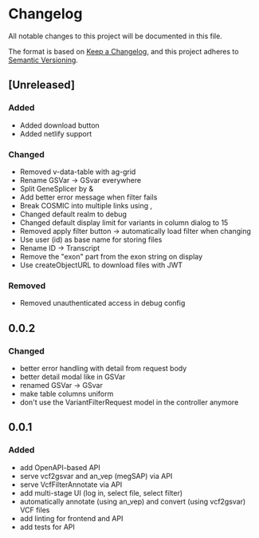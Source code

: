 # Changelog
All notable changes to this project will be documented in this file.

The format is based on [Keep a Changelog](https://keepachangelog.com/en/1.0.0/),
and this project adheres to [Semantic Versioning](https://semver.org/spec/v2.0.0.html).

## [Unreleased]
### Added
- Added download button
- Added netlify support

### Changed
- Removed v-data-table with ag-grid
- Rename GSVar -> GSvar everywhere
- Split GeneSplicer by &
- Add better error message when filter fails
- Break COSMIC into multiple links using ,
- Changed default realm to debug
- Changed default display limit for variants in column dialog to 15
- Removed apply filter button -> automatically load filter when changing
- Use user (id) as base name for storing files
- Rename ID -> Transcript
- Remove the "exon" part from the exon string on display
- Use createObjectURL to download files with JWT

### Removed
- Removed unauthenticated access in debug config

## 0.0.2

### Changed
- better error handling with detail from request body
- better detail modal like in GSVar
- renamed GSVar -> GSvar
- make table columns uniform
- don't use the VariantFilterRequest model in the controller anymore

## 0.0.1

### Added 
- add OpenAPI-based API
- serve vcf2gsvar and an_vep (megSAP) via API
- serve VcfFilterAnnotate via API
- add multi-stage UI (log in, select file, select filter)
- automatically annotate (using an_vep) and convert (using vcf2gsvar) VCF files
- add linting for frontend and API
- add tests for API


